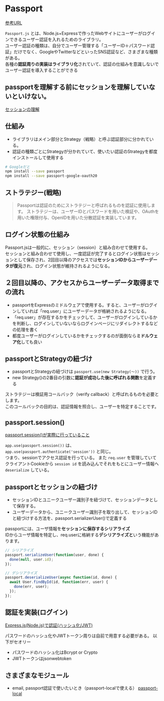 # Passport

[参考URL](https://www.kwbtblog.com/entry/2019/05/04/094338#:~:text=%E3%83%AD%E3%82%B0%E3%82%A4%E3%83%B3%E7%8A%B6%E6%85%8B-,Passport.,%E3%81%95%E3%82%8C%E3%82%8B%E3%82%88%E3%81%86%E3%81%AB%E3%81%AA%E3%82%8B%E3%80%82)

`Passport.js` とは、Node.js+Expressで作ったWebサイトにユーザーがログインできるユーザー認証を入れるためのライブラリ。  
ユーザー認証の種類は、自分でユーザー管理する「ユーザーID＋パスワード認証」だけでなく、GoogleやTwitterなどといったSNS認証など、さまざまな種類がある。  
各種の**認証周りの実装はライブラリ化**されていて、認証の仕組みを意識しないでユーザー認証を導入することができる

## passportを理解する前にセッションを理解していないといけない。

[セッションの理解](https://www.kwbtblog.com/entry/2019/04/20/005423)

## 仕組み

- ライブラリはメイン部分とStrategy（戦略）と呼ぶ認証部分に分かれている。
- 認証の種類ごとにStrategyが分かれていて、使いたい認証のStrategyを都度インストールして使用する

```sh
# Googleだと
npm install --save passport
npm install --save passport-google-oauth20
```

## ストラテジー(戦略)

>Passportは認証のためにストラテジーと呼ばれるものを認証に使用します。 ストラテジーは、ユーザーIDとパスワードを用いた検証や、OAuthを用いた権限付与、OpenIDを用いた分散認証を実装しています。

## ログイン状態の仕組み

Passport.jsは一般的に、セッション（session）と組み合わせて使用する。  
セッションと組み合わせて使用し、一度認証が完了するとログイン状態はセッションとして保存され、2回目以降のアクセスでは**セッションIDからユーザーデータが復元**され、ログイン状態が維持されるようになる。

## ２回目以降の、アクセスからユーザーデータ取得までの流れ

- passportをExpressのミドルウェアで使用する。すると、ユーザーがログインしていれば「req.user」にユーザーデータが格納されるようになる。
- 「req.user」が存在するかをチェックして、ユーザーがログインしているかを判断し、ログインしていないならログインページにリダイレクトするなどの処理を書く
- 都度ユーザーがログインしているかをチェックするのが面倒なら**ミドルウェア化**しても良い

## passportとStrategyの紐づけ

- passportとStrategyの紐づけは `passport.use(new Strategy(～))` で行う。
- new Strategy()の2番目の引数に**認証が成功した後に呼ばれる関数**を定義する

ストラテジーは検証用コールバック（verify callback）と呼ばれるものを必要とします。  
このコールバックの目的は、認証情報を照合し、ユーザーを特定することです。

## passport.session()

[passport.session()が実際に行っていること](https://applingo.tokyo/article/1700)

`app.use(passport.session())` は、`app.use(passport.authenticate('session'))`
と同じ。  
つまり、sessionでアクセス認証を行っている。
また `req.user` を管理していてクライアントCookieから `session id` を読み込んでそれをもとにユーザー情報へ `deserialize` している。

## passportとセッションの紐づけ

- セッションIDとユニークユーザー識別子を紐づけて、セッションデータとして保存する。
- ユーザーデータから、ユニークユーザー識別子を取り出して、セッションIDと紐づけする方法を、passport.serializerUser()で定義する

passportには、ユーザ情報を**セッションに保存するシリアライズ**  
IDからユーザ情報を特定し、req.userに格納する**デシリアライズと**いう機能があります。

```ts
// シリアライズ
passport.serializeUser(function(user, done) {
  done(null, user.id);
});

// デシリアライズ
passport.deserializeUser(async function(id, done) {
  await User.findById(id, function(err, user) {
    done(err, user);
  });
});
```

## 認証を実装(ログイン)

[Express.js(Node.js)で認証(ハッシュ化/JWT)](https://www.memory-lovers.blog/entry/2021/11/19/033401)

パスワードのハッシュ化やJWTトークン周りは自前で用意する必要がある。
以下がセオリー

- パスワードのハッシュ化はBcrypt or Crypto
- JWTトークンはjsonwebtoken

## さまざまなモジュール

- email, passport認証で使いたいとき（passport-localで使える）
[passport-local](https://knimon-software.github.io/www.passportjs.org/guide/username-password/)
